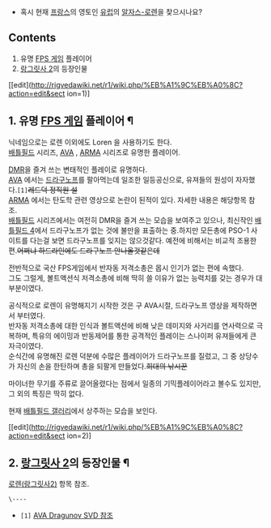  * 혹시 현재 [프랑스](%ED%94%84%EB%9E%91%EC%8A%A4.md)의 영토인 [유럽](%EC%9C%A0%EB%9F%BD.md)의 [알자스-로렌](%EC%95%8C%EC%9E%90%EC%8A%A4-%EB%A1%9C%EB%A0%8C.md)을 찾으시나요?  

## Contents

    

1. 유명 [FPS 게임](FPS%20%EA%B2%8C%EC%9E%84.md) 플레이어 
2. [랑그릿사 2](%EB%9E%91%EA%B7%B8%EB%A6%BF%EC%82%AC%202.md)의 등장인물 

[[edit](http://rigvedawiki.net/r1/wiki.php/%EB%A1%9C%EB%A0%8C?action=edit&sect
ion=1)]

## 1. 유명 [FPS 게임](FPS%20%EA%B2%8C%EC%9E%84.md) 플레이어 ¶

  

닉네임으로는 로렌 이외에도 Loren 을 사용하기도 한다.  
[배틀필드](%EB%B0%B0%ED%8B%80%ED%95%84%EB%93%9C.md) 시리즈, [AVA](AVA.md) ,
[ARMA](ARMA.md) 시리즈로 유명한 플레이어.

  

[DMR](DMR.md)을 즐겨 쓰는 변태적인 플레이로 유명하다.  
[AVA](AVA.md) 에서는
[드라구노프](%EB%93%9C%EB%9D%BC%EA%B5%AC%EB%85%B8%ED%94%84.md)를 팔아먹는데 일조한
일등공신으로, 유져들의 원성이 자자했다.`[1]`<del>레드덕 정직원 설</del>  
[ARMA](ARMA.md) 에서는 탄도학 관련 영상으로 논란이 된적이 있다. 자세한 내용은 해당항목 참조.  
[배틀필드](%EB%B0%B0%ED%8B%80%ED%95%84%EB%93%9C.md) 시리즈에서는 여전히 DMR을 즐겨 쓰는 모습을
보여주고 있으나, 최신작인 [배틀필드 4](%EB%B0%B0%ED%8B%80%ED%95%84%EB%93%9C%204.md)에서
드라구노프가 없는 것에 불만을 표출하는 중.하지만 모든총에 PSO-1 사이트를 다는걸 보면 드라구노프를 잊지는 않으것같다. 예전에 비해서는
비교적 조용한 편.<del>어쩌냐 하드라인에도 드라구노프 안나올것같은데</del>

  

전반적으로 국산 FPS게임에서 반자동 저격소총은 몹시 인기가 없는 편에 속했다.  
그도 그럴게, 볼트액션식 저격소총에 비해 딱히 쓸 이유가 없는 능력치를 갖는 경우가 대부분이였다.

  

공식적으로 로렌이 유명해지기 시작한 것은 구 AVA시절, 드라구노프 영상을 제작하면서 부터였다.  
반자동 저격소총에 대한 인식과 볼트액션에 비해 낮은 데미지와 사거리를 연사력으로 극복하며, 특유의 에이밍과 반동제어를 통한 공격적인 플레이는
스나이퍼 유져들에게 큰 자극이였다.  
순식간에 유명해진 로렌 덕분에 수많은 플레이어가 드라구노프를 질렀고, 그 중 상당수가 자신의 손을 한탄하며 총을 되팔게
만들었다.<del>희대의 낚시꾼</del>

  

마이너한 무기를 주류로 끌어올렸다는 점에서 일종의 기믹플레이어라고 볼수도 있지만, 그 외의 특징은 딱히 없다.

  

현재 [배틀필드 갤러리](%EB%B0%B0%ED%8B%80%ED%95%84%EB%93%9C%20%EA%B0%A4%EB%9F%AC%EB%A6%AC.md)에서 상주하는 모습을 보인다.

  

[[edit](http://rigvedawiki.net/r1/wiki.php/%EB%A1%9C%EB%A0%8C?action=edit&sect
ion=2)]

## 2. [랑그릿사 2](%EB%9E%91%EA%B7%B8%EB%A6%BF%EC%82%AC%202.md)의 등장인물 ¶

[로렌(랑그릿사2)](%EB%A1%9C%EB%A0%8C%28%EB%9E%91%EA%B7%B8%EB%A6%BF%EC%82%AC%202%29.md) 항목
참조.

`\----`

  * `[1]` [AVA Dragunov SVD 참조](AVA/%EB%AC%B4%EA%B8%B0%28%EC%8A%A4%EB%82%98%EC%9D%B4%ED%8D%BC%29/%ED%8C%90%EB%A7%A4%20%EC%A2%85%EB%A3%8C%20%EB%AC%B4%EA%B8%B0#2.2..md)

